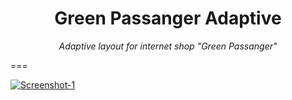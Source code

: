  <h1 align="center">Green Passanger Adaptive</h1>
<p align="center"><i>Adaptive layout for internet shop "Green Passanger"</i></p>
===
<p>
<a href="https://ibb.co/Btx9vRh">
  <img src="https://i.ibb.co/9NL7Bjx/Screenshot-1.jpg" alt="Screenshot-1" border="0">
</a>  
</p>
